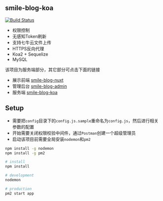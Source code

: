 ## smile-blog-koa

[![Build Status](https://www.travis-ci.org/smileShirmy/smile-blog-koa.svg?branch=master)](https://www.travis-ci.org/smileShirmy/smile-blog-koa)

- 权限控制
- 无感知Token刷新
- 支持七牛云文件上传
- HTTPS反向代理
- Koa2 + Sequelize
- MySQL

该项目为服务端部分，其它部分可点击下面的链接

- 展示前端 [smile-blog-nuxt](https://github.com/smileShirmy/smile-blog-nuxt)
- 管理后台 [smile-blog-admin](https://github.com/smileShirmy/smile-blog-admin)
- 服务端 [smile-blog-koa](https://github.com/smileShirmy/smile-blog-koa)


## Setup

- 需要把`config`目录下的`config.js.sample`重命名为`config.js`，然后进行相关参数的配置
- 开始需要关闭权限校验中间件，通过`Postman`创建一个超级管理员
- 启动该项目前需要全局安装`nodemon`和`pm2`

```bash
npm install -g nodemon
npm install -g pm2
```

```bash
# install
npm install

# development
nodemon

# production 
pm2 start app
```